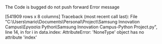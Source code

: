 The Code is bugged do not push forward
Error message

[541909 rows x 8 columns]
Traceback (most recent call last):
  File "C:\Users\mario\Documents\Personal\Project\Samsung Innovation Campus\Εργασία Python\Samsung Innovation Campus-Python Project.py", line 14, in <module>
    for i in data.index:
AttributeError: 'NoneType' object has no attribute 'index'
